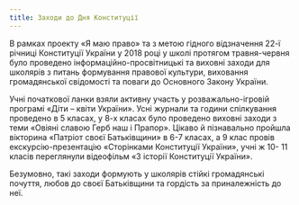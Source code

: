 ```yaml
---
title: Заходи до Дня Конституції
---
```


В рамках проекту «Я маю право» та з метою гідного відзначення 22-ї річниці Конституції України у 2018 році у школі протягом травня-червня було проведено інформаційно-просвітницькі та виховні заходи для школярів з питань формування правової культури, виховання громадянської свідомості та поваги до Основного Закону України.

Учні початкової ланки взяли активну участь у розважально-ігровій програмі «Діти – квіти України». Усні журнали та години спілкування проведено в 5 класах, у 8-х класах було проведено виховні заходи з теми «Овіяні славою Герб наш і Прапор». Цікаво й пізнавально пройшла вікторина «Патріот своєї Батьківщини» в 6-7 класах, а 9 клас провів екскурсію-презентацію «Сторінками Конституції України», учні ж 10- 11 класів переглянули відеофільм «З історії Конституції України».

Безумовно, такі заходи формують у школярів стійкі громадянські почуття, любов до своєї Батьківщини та гордість за приналежність до неї.

<slideshow id="_/72157697970339935" />
